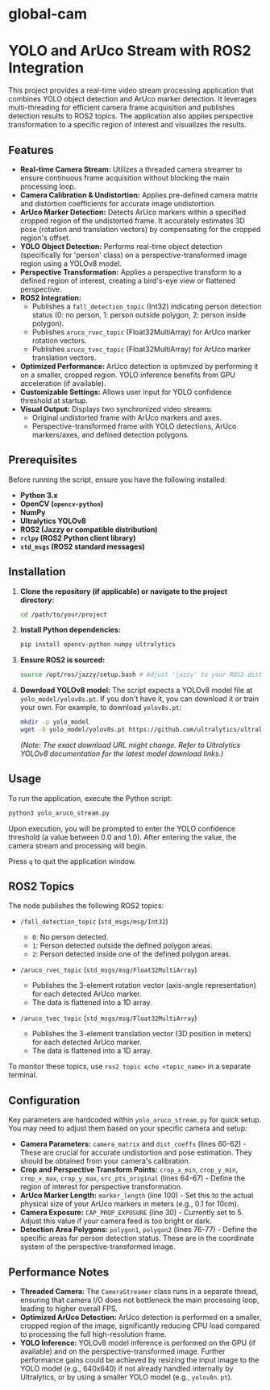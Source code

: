 # global-cam
# YOLO and ArUco Stream with ROS2 Integration

This project provides a real-time video stream processing application that combines YOLO object detection and ArUco marker detection. It leverages multi-threading for efficient camera frame acquisition and publishes detection results to ROS2 topics. The application also applies perspective transformation to a specific region of interest and visualizes the results.

## Features

-   **Real-time Camera Stream:** Utilizes a threaded camera streamer to ensure continuous frame acquisition without blocking the main processing loop.
-   **Camera Calibration & Undistortion:** Applies pre-defined camera matrix and distortion coefficients for accurate image undistortion.
-   **ArUco Marker Detection:** Detects ArUco markers within a specified cropped region of the undistorted frame. It accurately estimates 3D pose (rotation and translation vectors) by compensating for the cropped region's offset.
-   **YOLO Object Detection:** Performs real-time object detection (specifically for 'person' class) on a perspective-transformed image region using a YOLOv8 model.
-   **Perspective Transformation:** Applies a perspective transform to a defined region of interest, creating a bird's-eye view or flattened perspective.
-   **ROS2 Integration:**
    -   Publishes a `fall_detection_topic` (Int32) indicating person detection status (0: no person, 1: person outside polygon, 2: person inside polygon).
    -   Publishes `aruco_rvec_topic` (Float32MultiArray) for ArUco marker rotation vectors.
    -   Publishes `aruco_tvec_topic` (Float32MultiArray) for ArUco marker translation vectors.
-   **Optimized Performance:** ArUco detection is optimized by performing it on a smaller, cropped region. YOLO inference benefits from GPU acceleration (if available).
-   **Customizable Settings:** Allows user input for YOLO confidence threshold at startup.
-   **Visual Output:** Displays two synchronized video streams:
    -   Original undistorted frame with ArUco markers and axes.
    -   Perspective-transformed frame with YOLO detections, ArUco markers/axes, and defined detection polygons.

## Prerequisites

Before running the script, ensure you have the following installed:

-   **Python 3.x**
-   **OpenCV (`opencv-python`)**
-   **NumPy**
-   **Ultralytics YOLOv8**
-   **ROS2 (Jazzy or compatible distribution)**
-   **`rclpy` (ROS2 Python client library)**
-   **`std_msgs` (ROS2 standard messages)**

## Installation

1.  **Clone the repository (if applicable) or navigate to the project directory:**
    ```bash
    cd /path/to/your/project
    ```

2.  **Install Python dependencies:**
    ```bash
    pip install opencv-python numpy ultralytics
    ```

3.  **Ensure ROS2 is sourced:**
    ```bash
    source /opt/ros/jazzy/setup.bash # Adjust 'jazzy' to your ROS2 distribution
    ```

4.  **Download YOLOv8 model:**
    The script expects a YOLOv8 model file at `yolo_model/yolov8s.pt`. If you don't have it, you can download it or train your own. For example, to download `yolov8s.pt`:
    ```bash
    mkdir -p yolo_model
    wget -O yolo_model/yolov8s.pt https://github.com/ultralytics/ultralytics/releases/download/v8.0.0/yolov8s.pt
    ```
    *(Note: The exact download URL might change. Refer to Ultralytics YOLOv8 documentation for the latest model download links.)*

## Usage

To run the application, execute the Python script:

```bash
python3 yolo_aruco_stream.py
```

Upon execution, you will be prompted to enter the YOLO confidence threshold (a value between 0.0 and 1.0). After entering the value, the camera stream and processing will begin.

Press `q` to quit the application window.

## ROS2 Topics

The node publishes the following ROS2 topics:

-   `/fall_detection_topic` (`std_msgs/msg/Int32`)
    -   `0`: No person detected.
    -   `1`: Person detected outside the defined polygon areas.
    -   `2`: Person detected inside one of the defined polygon areas.

-   `/aruco_rvec_topic` (`std_msgs/msg/Float32MultiArray`)
    -   Publishes the 3-element rotation vector (axis-angle representation) for each detected ArUco marker.
    -   The data is flattened into a 1D array.

-   `/aruco_tvec_topic` (`std_msgs/msg/Float32MultiArray`)
    -   Publishes the 3-element translation vector (3D position in meters) for each detected ArUco marker.
    -   The data is flattened into a 1D array.

To monitor these topics, use `ros2 topic echo <topic_name>` in a separate terminal.

## Configuration

Key parameters are hardcoded within `yolo_aruco_stream.py` for quick setup. You may need to adjust them based on your specific camera and setup:

-   **Camera Parameters:** `camera_matrix` and `dist_coeffs` (lines 60-62) - These are crucial for accurate undistortion and pose estimation. They should be obtained from your camera's calibration.
-   **Crop and Perspective Transform Points:** `crop_x_min`, `crop_y_min`, `crop_x_max`, `crop_y_max`, `src_pts_original` (lines 64-67) - Define the region of interest for perspective transformation.
-   **ArUco Marker Length:** `marker_length` (line 100) - Set this to the actual physical size of your ArUco markers in meters (e.g., 0.1 for 10cm).
-   **Camera Exposure:** `CAP_PROP_EXPOSURE` (line 30) - Currently set to 5. Adjust this value if your camera feed is too bright or dark.
-   **Detection Area Polygons:** `polygon1`, `polygon2` (lines 76-77) - Define the specific areas for person detection status. These are in the coordinate system of the perspective-transformed image.

## Performance Notes

-   **Threaded Camera:** The `CameraStreamer` class runs in a separate thread, ensuring that camera I/O does not bottleneck the main processing loop, leading to higher overall FPS.
-   **Optimized ArUco Detection:** ArUco detection is performed on a smaller, cropped region of the image, significantly reducing CPU load compared to processing the full high-resolution frame.
-   **YOLO Inference:** YOLOv8 model inference is performed on the GPU (if available) and on the perspective-transformed image. Further performance gains could be achieved by resizing the input image to the YOLO model (e.g., 640x640) if not already handled internally by Ultralytics, or by using a smaller YOLO model (e.g., `yolov8n.pt`).
